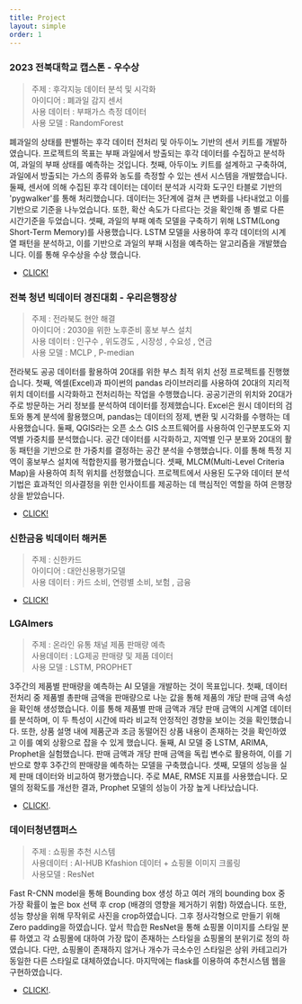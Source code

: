 ```yaml
---
title: Project
layout: simple
order: 1
---
```



### 2023 전북대학교 캡스톤 -  우수상   
> 주제 :  후각지능 데이터 분석 및 시각화  
> 아이디어 : 폐과일 감지 센서    
> 사용 데이터 : 부패가스 측정 데이터    
> 사용 모델 : RandomForest    

 폐과일의 상태를 판별하는 후각 데이터 전처리 및 아두이노 기반의 센서 키트를 개발하였습니다. 프로젝트의 목표는 부패 과일에서 방출되는 후각 데이터를 수집하고 분석하여, 과일의 부패 상태를 예측하는 것입니다.
 첫째, 아두이노 키트를 설계하고 구축하여, 과일에서 방출되는 가스의 종류와 농도를 측정할 수 있는 센서 시스템을 개발했습니다.
 둘째, 센서에 의해 수집된 후각 데이터는 데이터 분석과 시각화 도구인 타블로 기반의 'pygwalker'를 통해 처리했습니다. 데이터는 3단계에 걸쳐 큰 변화를 나타내었고 이를 기반으로 기준을 나누었습니다. 또한, 확산 속도가 다르다는 것을 확인해 종 별로 다른 시간기준을 두었습니다.
 셋째, 과일의 부패 예측 모델을 구축하기 위해 LSTM(Long Short-Term Memory)를 사용했습니다. LSTM 모델을 사용하여 후각 데이터의 시계열 패턴을 분석하고, 이를 기반으로 과일의 부패 시점을 예측하는 알고리즘을 개발했습니다.
 이를 통해 우수상을 수상 했습니다.
    
- [CLICK!](https://github.com/orgs/AIon-JBNU/repositories)
    
    

### 전북 청년 빅데이터 경진대회 - 우리은행장상
> 주제 : 전라북도 현안 해결      
> 아이디어 : 2030을 위한 노후준비 홍보 부스 설치    
> 사용 데이터 : 인구수 , 위도경도 , 시장성 , 수요성 , 연금    
> 사용 모델 : MCLP , P-median

전라북도 공공 데이터를 활용하여 20대를 위한 부스 최적 위치 선정 프로젝트를 진행했습니다. 
 첫째, 엑셀(Excel)과 파이썬의 pandas 라이브러리를 사용하여 20대의 지리적 위치 데이터를 시각화하고 전처리하는 작업을 수행했습니다. 공공기관의 위치와 20대가 주로 방문하는 거리 정보를 분석하여 데이터를 정제했습니다. Excel은 원시 데이터의 검토와 통계 분석에 활용했으며, pandas는 데이터의 정제, 변환 및 시각화를 수행하는 데 사용했습니다.
 둘째, QGIS라는 오픈 소스 GIS 소프트웨어를 사용하여 인구분포도와 지역별 가중치를 분석했습니다. 공간 데이터를 시각화하고, 지역별 인구 분포와 20대의 활동 패턴을 기반으로 한 가중치를 결정하는 공간 분석을 수행했습니다. 이를 통해 특정 지역이 홍보부스 설치에 적합한지를 평가했습니다.
셋째, MLCM(Multi-Level Criteria Map)을 사용하여 최적 위치를 선정했습니다.
프로젝트에서 사용된 도구와 데이터 분석 기법은 효과적인 의사결정을 위한 인사이트를 제공하는 데 핵심적인 역할을 하여 은행장상을 받았습니다.
      
- [CLICK!](https://www.notion.so/2a3bb8b1b85b4c9280596cff84fe2d5c)
    
    

### 신한금융 빅데이터 해커톤
> 주제 : 신한카드    
> 아이디어 : 대안신용평가모델    
> 사용 데이터 : 카드 소비, 연령별 소비, 보험 , 금융    
    
- [CLICK!](https://www.notion.so/e7bc0a47de6a4cc6a03e6f57af860a7a)


### LGAImers
> 주제 : 온라인 유통 채널 제품 판매량 예측    
> 사용데이터 : LG제공 판매량 및 제품 데이터    
> 사용 모델 : LSTM, PROPHET    
>
> 
 3주간의 제품별 판매량을 예측하는 AI 모델을 개발하는 것이 목표입니다.
 첫째, 데이터 전처리 중 제품별 총판매 금액을 판매량으로 나눈 값을 통해 제품의 개당 판매 금액 속성을 확인해 생성했습니다. 이를 통해 제품별 판매 금액과 개당 판매 금액의 시계열 데이터를 분석하며, 이 두 특성이 시간에 따라 비교적 안정적인 경향을 보이는 것을 확인했습니다. 또한, 상품 설명 내에 제품군과 조금 동떨어진 상품 내용이 존재하는 것을 확인하였고 이를 예외 상황으로 잡을 수 있게 했습니다.
 둘째, AI 모델 중 LSTM, ARIMA, Prophet을 실험했습니다. 판매 금액과 개당 판매 금액을 독립 변수로 활용하여, 이를 기반으로 향후 3주간의 판매량을 예측하는 모델을 구축했습니다.
셋째, 모델의 성능을 실제 판매 데이터와 비교하여 평가했습니다. 주로 MAE, RMSE 지표를 사용했습니다. 모델의 정확도를 개선한 결과, Prophet 모델의 성능이 가장 높게 나타났습니다.

- [CLICK!](https://github.com/LG-Aimeres/-AI-).

### 데이터청년캠퍼스
> 주제 : 쇼핑몰 추천 시스템     
> 사용데이터 : AI-HUB Kfashion 데이터 + 쇼핑몰 이미지 크롤링    
> 사용모델 : ResNet    
 
Fast R-CNN model을 통해 Bounding box 생성 하고 여러 개의 bounding box 중 가장 확률이 높은 box 선택 후 crop (배경의 영향을 제거하기 위함) 하였습니다. 또한, 성능 향상을 위해 무작위로 사진을 crop하였습니다. 그후 정사각형으로 만들기 위해 Zero padding을 하였습니다.
  앞서 학습한 ResNet을 통해 쇼핑몰 이미지를 스타일 분류 하였고
각 쇼핑몰에 대하여 가장 많이 존재하는 스타일을 쇼핑몰의 분위기로 정의 하였습니다.
다만, 쇼핑몰이 존재하지 않거나 개수가 극소수인 스타일은 상위 카테고리가 동일한 다른 스타일로 대체하였습니다.
 마지막에는 flask를 이용하여 추천시스템 웹을 구현하였습니다.

- [CLICK!](https://github.com/Han-Daon/Kdata-k-fashion-).
